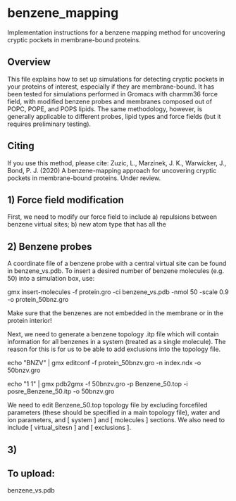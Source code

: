 # benzene_mapping
Implementation instructions for a benzene mapping method for uncovering cryptic pockets in membrane-bound proteins.

## Overview
This file explains how to set up simulations for detecting cryptic pockets in your proteins of interest, especially if they are membrane-bound. It has been tested for simulations performed in Gromacs with charmm36 force field, with modified benzene probes and membranes composed out of POPC, POPE, and POPS lipids. The same methodology, however, is generally applicable to different probes, lipid types and force fields (but it requires preliminary testing). 

## Citing
If you use this method, please cite: 
Zuzic, L., Marzinek, J. K., Warwicker, J., Bond, P. J. (2020)
A benzene-mapping approach for uncovering cryptic pockets in membrane-bound proteins. Under review.

## 1) Force field modification
First, we need to modify our force field to include a) repulsions between benzene virtual sites; b) new atom type that has all the 

## 2) Benzene probes
A coordinate file of a benzene probe with a central virtual site can be found in benzene_vs.pdb. To insert a desired number of benzene molecules (e.g. 50) into a simulation box, use:

gmx insert-molecules -f protein.gro -ci benzene_vs.pdb -nmol 50 -scale 0.9 -o protein_50bnz.gro

Make sure that the benzenes are not embedded in the membrane or in the protein interior!

Next, we need to generate a benzene topology .itp file which will contain information for all benzenes in a system (treated as a single molecule). The reason for this is for us to be able to add exclusions into the topology file.

echo "BNZV" | gmx editconf -f protein_50bnzv.gro -n index.ndx -o 50bnzv.gro 

echo "1 1" | gmx pdb2gmx -f 50bnzv.gro -p Benzene_50.top -i posre_Benzene_50.itp -o 50bnzv.gro

We need to edit Benzene_50.top topology file by excluding forcefiled parameters (these should be specified in a main topology file), water and ion parameters, and [ system ] and [ molecules ] sections. We also need to include [ virtual_sitesn ] and [ exclusions ]. 




## 3) 

## To upload:
benzene_vs.pdb
